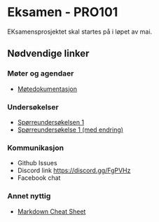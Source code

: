 # Eksamen - PRO101

EKsamensprosjektet skal startes på i løpet av mai.

## Nødvendige linker 
### Møter og agendaer 
* [Møtedokumentasjon](https://docs.google.com/document/d/1FUXLOJg794F6NIIu2mLVjFSWY7_rolldiPLHSG068us/edit)
### Undersøkelser
* [Spørreundersøkelsen 1](https://docs.google.com/forms/d/15b7D72Gg4rgdub0f1uqU4CA9Ao_-V0SKcULedAaiVB8/edit)
* [Spørreundersøkelse 1 (med endring)](https://docs.google.com/forms/d/1UR7eo3kX0v_yvSnWNsZMbWUsGRVToseopP5vBos-1L8/edit)
### Kommunikasjon 
* Github Issues 
* Discord link https://discord.gg/FgPVHz
* Facebook chat 


### Annet nyttig
* [Markdown Cheat Sheet](https://github.com/adam-p/markdown-here/wiki/Markdown-Cheatsheet#links)


